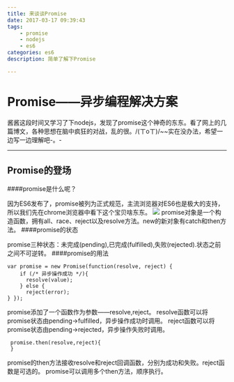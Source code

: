 ```yaml
---
title: 来谈谈Promise
date: 2017-03-17 09:39:43
tags:
    - promise
    - nodejs
    - es6
categories: es6
description: 简单了解下Promise

---
```


Promise——异步编程解决方案
===================


酱酱这段时间又学习了下nodejs，发现了promise这个神奇的东东。看了网上的几篇博文，各种思想在脑中疯狂的对战，乱的很。/(ㄒoㄒ)/~~实在没办法，希望一边写一边理解吧-。-

----------


Promise的登场
-------------

####promise是什么呢？

因为ES6发布了，promise被列为正式规范，主流浏览器对ES6也是极大的支持，所以我们先在chrome浏览器中看下这个宝贝啥东东。
![](/images/promise.png)
promise对象是一个构造函数，拥有all、race、reject以及resolve方法。new的新对象有catch和then方法。
####promise的状态

promise三种状态：未完成(pending),已完成(fulfilled),失败(rejected).状态之前之间不可逆转。
####promise的用法

    var promise = new Promise(function(resolve, reject) {  
	    if (/* 异步操作成功 */){    
	      resolve(value);  
	    } else {  
	      reject(error);   
    } });
    
promise添加了一个函数作为参数——resolve,reject。
resolve函数可以将promise状态由pending->fulfilled，异步操作成功时调用。
reject函数可以将promise状态由pending->rejected，异步操作失败时调用。
    
     promise.then(resolve,reject){
     } 

promise的then方法接收resolve和reject回调函数，分别为成功和失败。reject函数是可选的。
promise可以调用多个then方法，顺序执行。
